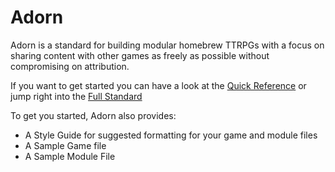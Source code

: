 # Adorn
Adorn is a standard for building modular homebrew TTRPGs with a focus on sharing content with other games as freely as possible without compromising on attribution.

If you want to get started you can have a look at the [Quick Reference](https://github.com/DeMystic/Adorn/blob/main/adorn_quick_reference.md) or jump right into the [Full Standard](https://github.com/DeMystic/Adorn/blob/main/adorn_format_standard.md)

To get you started, Adorn also provides:
- A Style Guide for suggested formatting for your game and module files 
- A Sample Game file
- A Sample Module File  
